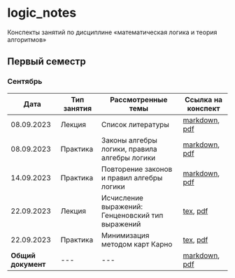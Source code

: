 # logic_notes

Конспекты занятий по дисциплине «математическая логика и теория алгоритмов» 

## Первый семестр

### Сентябрь

| Дата | Тип занятия | Рассмотренные темы | Ссылка на конспект |
|------|-------------|--------------------|--------------------|
| 08.09.2023 | Лекция | Список литературы | [markdown](semester_01/september/08-09-2023_lecture.md), [pdf](semester_01/september/render/08-09-2023_lecture.pdf) |
| 08.09.2023 | Практика | Законы алгебры логики, правила алгебры логики | [markdown](semester_01/september/08-09-2023_practice.md), [pdf](semester_01/september/render/08-09-2023_practice.pdf) |
| 14.09.2023 | Практика | Повторение законов и правил алгебры логики | [markdown](semester_01/september/14-09-2023.md), [pdf](semester_01/september/render/14-09-2023.pdf) |
| 22.09.2023 | Лекция | Исчисление выражений: Генценовский тип выражений | [tex](semester_01/september/22-09-2023_lecture.tex), [pdf](semester_01/september/render/22-09-2023_lecture.pdf) |
| 22.09.2023 | Практика | Минимизация методом карт Карно | [tex](semester_01/september/22-09-2023_practice.tex), [pdf](semester_01/september/render/22-09-2023_practice.pdf) |
| **Общий документ** | --- | --- | [markdown](semester_01/september/september.md), [pdf](semester_01/september/render/september.pdf) |
